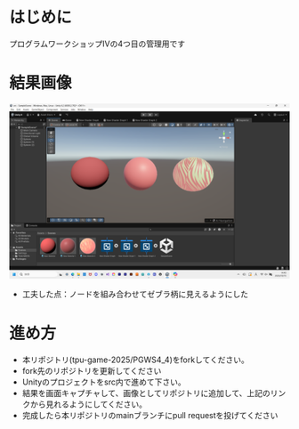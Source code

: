 # はじめに
プログラムワークショップⅣの4つ目の管理用です

# 結果画像

![第4回の結果](result.png)
- 工夫した点：ノードを組み合わせてゼブラ柄に見えるようにした

# 進め方

- 本リポジトリ(tpu-game-2025/PGWS4_4)をforkしてください。
- fork先のリポジトリを更新してください
- Unityのプロジェクトをsrc内で進めて下さい。
- 結果を画面キャプチャして、画像としてリポジトリに追加して、上記のリンクから見れるようにしてください。
- 完成したら本リポジトリのmainブランチにpull requestを投げてください

